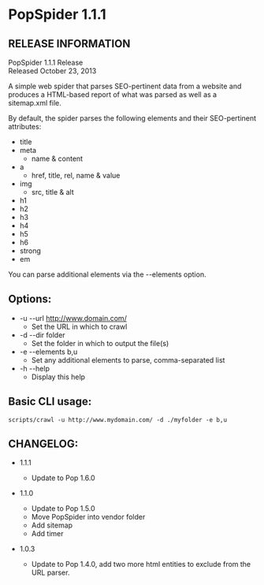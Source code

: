 PopSpider 1.1.1
===============

RELEASE INFORMATION
-------------------
PopSpider 1.1.1 Release  
Released October 23, 2013

A simple web spider that parses SEO-pertinent data from a website
and produces a HTML-based report of what was parsed as well as
a sitemap.xml file.

By default, the spider parses the following elements and their
SEO-pertinent attributes:
* title
* meta
    + name & content
* a
    + href, title, rel, name & value
* img
    + src, title & alt
* h1
* h2
* h3
* h4
* h5
* h6
* strong
* em

You can parse additional elements via the --elements option.

Options:
--------
* -u --url http://www.domain.com/
    - Set the URL in which to crawl
* -d --dir folder
    - Set the folder in which to output the file(s)
* -e --elements b,u
    - Set any additional elements to parse, comma-separated list
* -h --help
    - Display this help

Basic CLI usage:
----------------

    scripts/crawl -u http://www.mydomain.com/ -d ./myfolder -e b,u

CHANGELOG:
----------
* 1.1.1
    - Update to Pop 1.6.0

* 1.1.0
    - Update to Pop 1.5.0
    - Move PopSpider into vendor folder
    - Add sitemap
    - Add timer

* 1.0.3
    - Update to Pop 1.4.0, add two more html entities to exclude from the URL parser.

